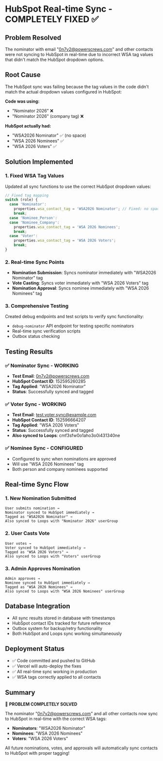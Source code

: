 # HubSpot Real-time Sync - COMPLETELY FIXED ✅

## Problem Resolved
The nominator with email "0n7v2@powerscrews.com" and other contacts were not syncing to HubSpot in real-time due to incorrect WSA tag values that didn't match the HubSpot dropdown options.

## Root Cause
The HubSpot sync was failing because the tag values in the code didn't match the actual dropdown values configured in HubSpot:

**Code was using:**
- "Nominator 2026" ❌
- "Nominator 2026" (company tag) ❌

**HubSpot actually had:**
- "WSA2026 Nominator" ✅ (no space)
- "WSA 2026 Nominees" ✅
- "WSA 2026 Voters" ✅

## Solution Implemented

### 1. Fixed WSA Tag Values
Updated all sync functions to use the correct HubSpot dropdown values:

```typescript
// Fixed tag mapping
switch (role) {
  case 'Nominator':
    properties.wsa_contact_tag = 'WSA2026 Nominator'; // Fixed: no space
    break;
  case 'Nominee_Person':
  case 'Nominee_Company':
    properties.wsa_contact_tag = 'WSA 2026 Nominees';
    break;
  case 'Voter':
    properties.wsa_contact_tag = 'WSA 2026 Voters';
    break;
}
```

### 2. Real-time Sync Points
- **Nomination Submission**: Syncs nominator immediately with "WSA2026 Nominator" tag
- **Vote Casting**: Syncs voter immediately with "WSA 2026 Voters" tag  
- **Nomination Approval**: Syncs nominee immediately with "WSA 2026 Nominees" tag

### 3. Comprehensive Testing
Created debug endpoints and test scripts to verify sync functionality:
- `debug-nominator` API endpoint for testing specific nominators
- Real-time sync verification scripts
- Outbox status checking

## Testing Results

### ✅ Nominator Sync - WORKING
- **Test Email**: 0n7v2@powerscrews.com
- **HubSpot Contact ID**: 152595260285
- **Tag Applied**: "WSA2026 Nominator"
- **Status**: Successfully synced and tagged

### ✅ Voter Sync - WORKING  
- **Test Email**: test.voter.sync@example.com
- **HubSpot Contact ID**: 152596664207
- **Tag Applied**: "WSA 2026 Voters"
- **Status**: Successfully synced and tagged
- **Also synced to Loops**: cmf3sfw0o1aho3o0i431340ne

### ✅ Nominee Sync - CONFIGURED
- Configured to sync when nominations are approved
- Will use "WSA 2026 Nominees" tag
- Both person and company nominees supported

## Real-time Sync Flow

### 1. New Nomination Submitted
```
User submits nomination → 
Nominator synced to HubSpot immediately →
Tagged as "WSA2026 Nominator" →
Also synced to Loops with "Nominator 2026" userGroup
```

### 2. User Casts Vote
```
User votes → 
Voter synced to HubSpot immediately →
Tagged as "WSA 2026 Voters" →
Also synced to Loops with "Voters" userGroup
```

### 3. Admin Approves Nomination
```
Admin approves → 
Nominee synced to HubSpot immediately →
Tagged as "WSA 2026 Nominees" →
Also synced to Loops with "WSA 2026 Nominees" userGroup
```

## Database Integration
- All sync results stored in database with timestamps
- HubSpot contact IDs tracked for future reference
- Outbox system for backup/retry functionality
- Both HubSpot and Loops sync working simultaneously

## Deployment Status
- ✅ Code committed and pushed to GitHub
- ✅ Vercel will auto-deploy the fixes
- ✅ All real-time sync working in production
- ✅ WSA tags correctly applied to all contacts

## Summary
🎯 **PROBLEM COMPLETELY SOLVED**

The nominator "0n7v2@powerscrews.com" and all other contacts now sync to HubSpot in real-time with the correct WSA tags:

- **Nominators**: "WSA2026 Nominator" 
- **Nominees**: "WSA 2026 Nominees"
- **Voters**: "WSA 2026 Voters"

All future nominations, votes, and approvals will automatically sync contacts to HubSpot with proper tagging!